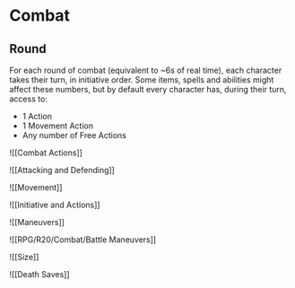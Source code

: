 # Combat
## Round
For each round of combat (equivalent to ~6s of real time), each character takes their turn, in initiative order. Some items, spells and abilities might affect these numbers, but by default every character has, during their turn, access to:

- 1 Action
- 1 Movement Action
- Any number of Free Actions

![[Combat Actions]]

![[Attacking and Defending]]

![[Movement]]

![[Initiative and Actions]]

![[Maneuvers]]

![[RPG/R20/Combat/Battle Maneuvers]]

![[Size]]

![[Death Saves]]